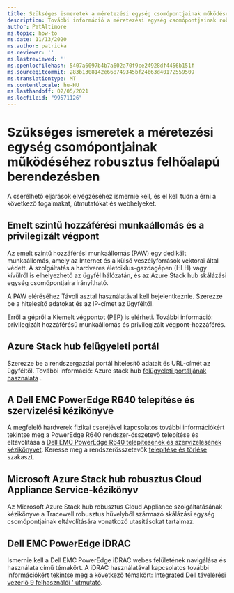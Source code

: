 ```yaml
---
title: Szükséges ismeretek a méretezési egység csomópontjainak működéséhez robusztus felhőalapú berendezésben
description: További információ a méretezési egység csomópontjainak robusztus felhőalapú berendezésben való használatához szükséges ismeretekről
author: PatAltimore
ms.topic: how-to
ms.date: 11/13/2020
ms.author: patricka
ms.reviewer: ''
ms.lastreviewed: ''
ms.openlocfilehash: 5407a6097b4b7a602a70f9ce24928df4456b151f
ms.sourcegitcommit: 283b1308142e668749345bf24b63d40172559509
ms.translationtype: MT
ms.contentlocale: hu-HU
ms.lasthandoff: 02/05/2021
ms.locfileid: "99571126"
---
```

# <a name="required-knowledge-for-working-with-scale-unit-nodes-in-a-ruggedized-cloud-appliance"></a>Szükséges ismeretek a méretezési egység csomópontjainak működéséhez robusztus felhőalapú berendezésben

A cserélhető eljárások elvégzéséhez ismernie kell, és el kell tudnia érni a következő fogalmakat, útmutatókat és webhelyeket.

## <a name="privileged-access-workstation-and-the-privileged-endpoint"></a>Emelt szintű hozzáférési munkaállomás és a privilegizált végpont

Az emelt szintű hozzáférési munkaállomás (PAW) egy dedikált munkaállomás, amely az Internet és a külső veszélyforrások vektorai által védett. A szolgáltatás a hardveres életciklus-gazdagépen (HLH) vagy kívülről is elhelyezhető az ügyfél hálózatán, és az Azure Stack hub skálázási egység csomópontjaira irányítható.

A PAW eléréséhez Távoli asztal használatával kell bejelentkeznie. Szerezze be a hitelesítő adatokat és az IP-címet az ügyféltől.

Erről a gépről a Kiemelt végpontot (PEP) is elérheti.
További információ: privilegizált hozzáférésű munkaállomás és privilegizált végpont-hozzáférés.

## <a name="azure-stack-hub-administrator-portal"></a>Azure Stack hub felügyeleti portál

Szerezze be a rendszergazdai portál hitelesítő adatait és URL-címét az ügyféltől.
További információ: Azure stack hub [felügyeleti portáljának használata](../../operator/azure-stack-manage-portals.md) 
 [](../../operator/azure-stack-manage-portals.md).

## <a name="dell-emc-poweredge-r640-installation-and-service-manual"></a>A Dell EMC PowerEdge R640 telepítése és szervizelési kézikönyve

A megfelelő hardverek fizikai cseréjével kapcsolatos további információkért tekintse meg a PowerEdge R640 rendszer-összetevő telepítése és eltávolítása a [Dell EMC PowerEdge R640 telepítésének és szervizelésének kézikönyvét](https://www.dell.com/support/manuals/us/en/04/poweredge-r640/per640_ism_pub/dell-emc-poweredge-r640-overview?guid=guid-f39be9ba-158c-45e3-b8b1-f07bb750d6d4).
Keresse meg a rendszerösszetevők [telepítése és törlése](https://www.dell.com/support/manuals/us/en/04/poweredge-r640/per640_ism_pub/installing-and-removing-system-components?guid=guid-5a5943c4-fe26-4faa-a10c-2afa4c1993ff&lang=en-us) 
 [](https://www.dell.com/support/manuals/us/en/04/poweredge-r640/per640_ism_pub/installing-and-removing-system-components?guid=guid-5a5943c4-fe26-4faa-a10c-2afa4c1993ff&lang=en-us) szakaszt.

## <a name="microsoft-azure-stack-hub-ruggedized-cloud-appliance-service-manual"></a>Microsoft Azure Stack hub robusztus Cloud Appliance Service-kézikönyv

Az Microsoft Azure Stack hub robusztus Cloud Appliance szolgáltatásának kézikönyve a Tracewell robusztus hüvelyből származó skálázási egység csomópontjainak eltávolítására vonatkozó utasításokat tartalmaz.

## <a name="dell-emc-poweredge-idrac"></a>Dell EMC PowerEdge iDRAC

Ismernie kell a Dell EMC PowerEdge iDRAC webes felületének navigálása és használata című témakört. A iDRAC használatával kapcsolatos további információkért tekintse meg a következő témakört: [Integrated Dell távelérési vezérlő 9 felhasználói \' útmutató](https://www.dell.com/support/manuals/us/en/04/poweredge-r840/idrac9_4.00.00.00_ug_new/overview-of-idrac?guid=guid-a03c2558-4f39-40c8-88b8-38835d0e9003).
